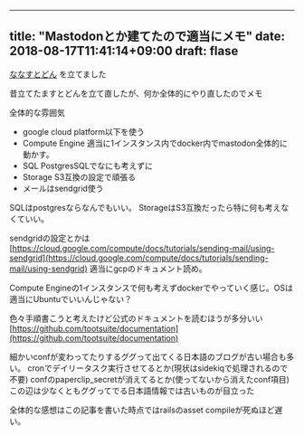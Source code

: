 ----
title: "Mastodonとか建てたので適当にメモ"
date: 2018-08-17T11:41:14+09:00
draft: flase
---

[ななすとどん](https://mst.nanaaki.com) を立てました

昔立てたますとどんを立て直したが、何か全体的にやり直したのでメモ

<!--more-->

全体的な雰囲気

* google cloud platform以下を使う
* Compute Engine 適当に1インスタンス内でdocker内でmastodon全体的に動かす。
* SQL PostgresSQLでなにも考えずに
* Storage S3互換の設定で頑張る
* メールはsendgrid使う

SQLはpostgresならなんでもいい。
StorageはS3互換だったら特に何も考えなくていい。

sendgridの設定とかは[https://cloud.google.com/compute/docs/tutorials/sending-mail/using-sendgrid](https://cloud.google.com/compute/docs/tutorials/sending-mail/using-sendgrid)
適当にgcpのドキュメント読め。


Compute Engineの1インスタンスで何も考えずdockerでやっていく感じ。OSは適当にUbuntuでいいんじゃない？

色々手順書こうと考えたけど公式のドキュメントを読むほうが多分いい
[https://github.com/tootsuite/documentation](https://github.com/tootsuite/documentation)

細かいconfが変わってたりするググって出てくる日本語のブログが古い場合も多い。
cronでデイリータスク実行させてるとか(現状はsidekiqで処理されるので不要)
confのpaperclip_secretが消えてるとか(使ってないから消えたconf項目)
この辺は少なくともググってでる日本語情報では古いものが目立った

全体的な感想はこの記事を書いた時点ではrailsのasset compileが死ぬほど遅い。
